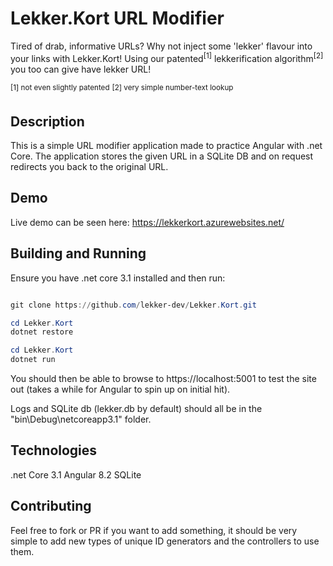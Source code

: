 # Lekker.Kort URL Modifier

Tired of drab, informative URLs?  Why not inject some 'lekker' flavour into your links with Lekker.Kort!  Using our patented<sup>[1]</sup> lekkerification algorithm<sup>[2]</sup> you too can give have lekker URL!

<sup>[1] not even slightly patented</sup>
<sup>[2] very simple number-text lookup</sup>

## Description

This is a simple URL modifier application made to practice Angular with .net Core.  The application stores the given URL in a SQLite DB and on request redirects you back to the original URL.

## Demo

Live demo can be seen here: https://lekkerkort.azurewebsites.net/

## Building and Running

Ensure you have .net core 3.1 installed and then run:

``` powershell

git clone https://github.com/lekker-dev/Lekker.Kort.git

cd Lekker.Kort
dotnet restore

cd Lekker.Kort
dotnet run

```

You should then be able to browse to https://localhost:5001 to test the site out (takes a while for Angular to spin up on initial hit).

Logs and SQLite db (lekker.db by default) should all be in the "bin\Debug\netcoreapp3.1" folder.

## Technologies

.net Core 3.1
Angular 8.2
SQLite

## Contributing

Feel free to fork or PR if you want to add something, it should be very simple to add new types of unique ID generators and the controllers to use them.